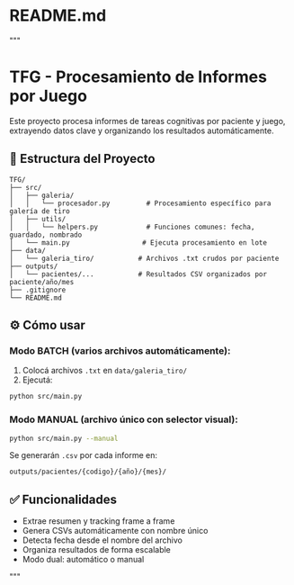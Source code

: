 # README.md
"""
# TFG - Procesamiento de Informes por Juego

Este proyecto procesa informes de tareas cognitivas por paciente y juego, extrayendo datos clave y organizando los resultados automáticamente.

## 📁 Estructura del Proyecto

```
TFG/
├── src/
│   ├── galeria/
│   │   └── procesador.py         # Procesamiento específico para galería de tiro
│   ├── utils/
│   │   └── helpers.py            # Funciones comunes: fecha, guardado, nombrado
│   └── main.py                  # Ejecuta procesamiento en lote
├── data/
│   └── galeria_tiro/           # Archivos .txt crudos por paciente
├── outputs/
│   └── pacientes/...           # Resultados CSV organizados por paciente/año/mes
├── .gitignore
└── README.md
```

## ⚙️ Cómo usar

### Modo BATCH (varios archivos automáticamente):

1. Colocá archivos `.txt` en `data/galeria_tiro/`
2. Ejecutá:

```bash
python src/main.py
```

### Modo MANUAL (archivo único con selector visual):

```bash
python src/main.py --manual
```

Se generarán `.csv` por cada informe en:

```
outputs/pacientes/{codigo}/{año}/{mes}/
```

## ✅ Funcionalidades

- Extrae resumen y tracking frame a frame
- Genera CSVs automáticamente con nombre único
- Detecta fecha desde el nombre del archivo
- Organiza resultados de forma escalable
- Modo dual: automático o manual

"""